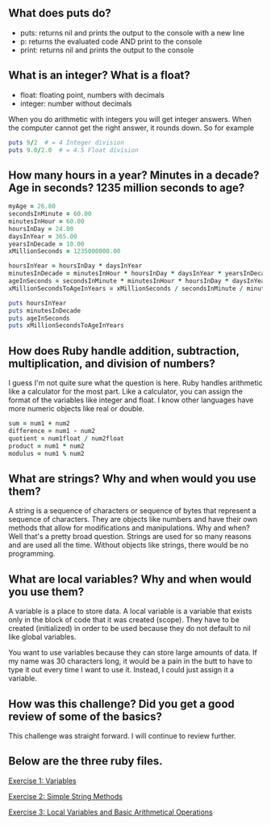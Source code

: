 ## What does puts do?

- puts: returns nil and prints the output to the console with a new line
- p: returns the evaluated code AND print to the console
- print: returns nil and prints the output to the console

## What is an integer? What is a float?

- float: floating point, numbers with decimals
- integer: number without decimals

When you do arithmetic with integers you will get integer answers. When the computer cannot get the right answer, it rounds down. So for example

```ruby
puts 9/2  # = 4 Integer division
puts 9.0/2.0  # = 4.5 Float division
```

## How many hours in a year? Minutes in a decade? Age in seconds? 1235 million seconds to age?

```ruby
myAge = 26.80
secondsInMinute = 60.00
minutesInHour = 60.00
hoursInDay = 24.00
daysInYear = 365.00
yearsInDecade = 10.00
xMillionSeconds = 1235000000.00

hoursInYear = hoursInDay * daysInYear
minutesInDecade = minutesInHour * hoursInDay * daysInYear * yearsInDecade
ageInSeconds = secondsInMinute * minutesInHour * hoursInDay * daysInYear * myAge
xMillionSecondsToAgeInYears = xMillionSeconds / secondsInMinute / minutesInHour / hoursInDay / daysInYear

puts hoursInYear
puts minutesInDecade
puts ageInSeconds
puts xMillionSecondsToAgeInYears
```

## How does Ruby handle addition, subtraction, multiplication, and division of numbers?

I guess I'm not quite sure what the question is here. Ruby handles arithmetic like a calculator for the most part. Like a calculator, you can assign the format of the variables like integer and float. I know other languages have more numeric objects like real or double.

```ruby
sum = num1 + num2
difference = num1 - num2
quotient = num1float / num2float
product = num1 * num2
modulus = num1 % num2
```
## What are strings? Why and when would you use them?

A string is a sequence of characters or sequence of bytes that represent a sequence of characters. They are objects like numbers and have their own methods that allow for modifications and manipulations. Why and when? Well that's a pretty broad question. Strings are used for so many reasons and are used all the time. Without objects like strings, there would be no programming.

## What are local variables? Why and when would you use them?

A variable is a place to store data. A local variable is a variable that exists only in the block of code that it was created (scope). They have to be created (initialized) in order to be used because they do not default to nil like global variables.

You want to use variables because they can store large amounts of data. If my name was 30 characters long, it would be a pain in the butt to have to type it out every time I want to use it. Instead, I could just assign it a variable.

## How was this challenge? Did you get a good review of some of the basics?

This challenge was straight forward. I will continue to review further.

## Below are the three ruby files.

[Exercise 1: Variables](https://raw.githubusercontent.com/kurtschlueter/phase-0/master/week-3/chrome-devtools/imgs/Exercise1.png)

[Exercise 2: Simple String Methods](https://raw.githubusercontent.com/kurtschlueter/phase-0/master/week-3/chrome-devtools/imgs/Exercise2.png)

[Exercise 3: Local Variables and Basic Arithmetical Operations](https://raw.githubusercontent.com/kurtschlueter/phase-0/master/week-3/chrome-devtools/imgs/Exercise3.png)